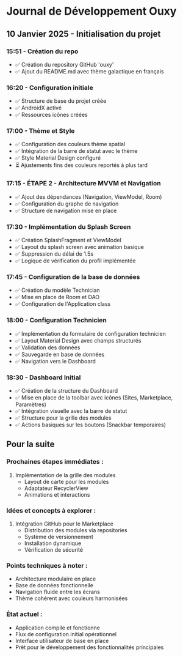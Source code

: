# Journal de Développement Ouxy

## 10 Janvier 2025 - Initialisation du projet

### 15:51 - Création du repo
- ✅ Création du repository GitHub 'ouxy'
- ✅ Ajout du README.md avec thème galactique en français

### 16:20 - Configuration initiale
- ✅ Structure de base du projet créée
- ✅ AndroidX activé
- ✅ Ressources icônes créées

### 17:00 - Thème et Style
- ✅ Configuration des couleurs thème spatial
- ✅ Intégration de la barre de statut avec le thème
- ✅ Style Material Design configuré
- ⏳ Ajustements fins des couleurs reportés à plus tard

### 17:15 - ÉTAPE 2 - Architecture MVVM et Navigation
- ✅ Ajout des dépendances (Navigation, ViewModel, Room)
- ✅ Configuration du graphe de navigation
- ✅ Structure de navigation mise en place

### 17:30 - Implémentation du Splash Screen
- ✅ Création SplashFragment et ViewModel
- ✅ Layout du splash screen avec animation basique
- ✅ Suppression du délai de 1.5s
- ✅ Logique de vérification du profil implémentée

### 17:45 - Configuration de la base de données
- ✅ Création du modèle Technician
- ✅ Mise en place de Room et DAO
- ✅ Configuration de l'Application class

### 18:00 - Configuration Technicien
- ✅ Implémentation du formulaire de configuration technicien
- ✅ Layout Material Design avec champs structurés
- ✅ Validation des données
- ✅ Sauvegarde en base de données
- ✅ Navigation vers le Dashboard

### 18:30 - Dashboard Initial
- ✅ Création de la structure du Dashboard
- ✅ Mise en place de la toolbar avec icônes (Sites, Marketplace, Paramètres)
- ✅ Intégration visuelle avec la barre de statut
- ✅ Structure pour la grille des modules
- ✅ Actions basiques sur les boutons (Snackbar temporaires)

## Pour la suite

### Prochaines étapes immédiates :
1. Implémentation de la grille des modules
   - Layout de carte pour les modules
   - Adaptateur RecyclerView
   - Animations et interactions

### Idées et concepts à explorer :
1. Intégration GitHub pour le Marketplace
   - Distribution des modules via repositories
   - Système de versionnement
   - Installation dynamique
   - Vérification de sécurité

### Points techniques à noter :
- Architecture modulaire en place
- Base de données fonctionnelle
- Navigation fluide entre les écrans
- Thème cohérent avec couleurs harmonisées

### État actuel :
- Application compile et fonctionne
- Flux de configuration initial opérationnel
- Interface utilisateur de base en place
- Prêt pour le développement des fonctionnalités principales